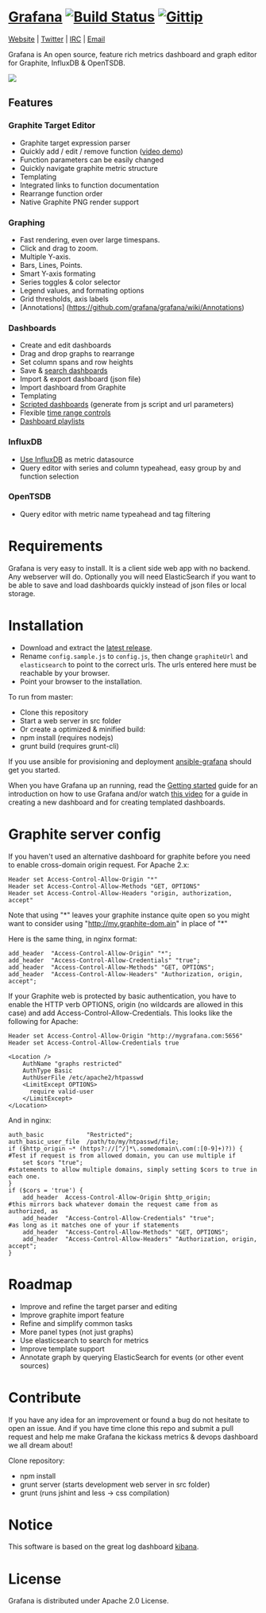 [Grafana](http://grafana.org) [![Build Status](https://api.travis-ci.org/grafana/grafana.png)](https://travis-ci.org/grafana/grafana) [![Gittip](http://img.shields.io/gittip/torkelo.svg)](https://www.gittip.com/torkelo)
================
[Website](http://grafana.org) |
[Twitter](http://twitter.com/grafana) |
[IRC](http://webchat.freenode.net/?channels=grafana) |
[Email](mailto:contact@grafana.org)

Grafana is An open source, feature rich metrics dashboard and graph editor for
Graphite, InfluxDB & OpenTSDB.

![](http://grafana.org/assets/img/start_page_bg.png)

## Features
### Graphite Target Editor
- Graphite target expression parser
- Quickly add / edit / remove function ([video demo](http://youtu.be/I90WHRwE1ZM))
- Function parameters can be easily changed
- Quickly navigate graphite metric structure
- Templating
- Integrated links to function documentation
- Rearrange function order
- Native Graphite PNG render support

### Graphing
- Fast rendering, even over large timespans.
- Click and drag to zoom.
- Multiple Y-axis.
- Bars, Lines, Points.
- Smart Y-axis formating
- Series toggles & color selector
- Legend values, and formating options
- Grid thresholds, axis labels
- [Annotations] (https://github.com/grafana/grafana/wiki/Annotations)

### Dashboards
- Create and edit dashboards
- Drag and drop graphs to rearrange
- Set column spans and row heights
- Save & [search dashboards](https://github.com/grafana/grafana/wiki/Search-features)
- Import & export dashboard (json file)
- Import dashboard from Graphite
- Templating
- [Scripted dashboards](https://github.com/grafana/grafana/wiki/Scripted-dashboards) (generate from js script and url parameters)
- Flexible [time range controls](https://github.com/grafana/grafana/wiki/Time-range-controls)
- [Dashboard playlists](https://github.com/grafana/grafana/wiki/Dashboard-playlist)

### InfluxDB
- [Use InfluxDB](https://github.com/grafana/grafana/wiki/InfluxDB) as metric datasource
- Query editor with series and column typeahead, easy group by and function selection

### OpenTSDB
- Query editor with metric name typeahead and tag filtering

# Requirements
Grafana is very easy to install. It is a client side web app with no backend. Any webserver will do. Optionally you will need ElasticSearch if you want to be able to save and load dashboards quickly instead of json files or local storage.

# Installation
- Download and extract the [latest release](https://github.com/grafana/grafana/releases).
- Rename `config.sample.js` to `config.js`, then change `graphiteUrl` and `elasticsearch` to point to the correct urls. The urls entered here must be reachable by your browser.
- Point your browser to the installation.

To run from master:
- Clone this repository
- Start a web server in src folder
- Or create a optimized & minified build:
 - npm install (requires nodejs)
 - grunt build (requires grunt-cli)

If you use ansible for provisioning and deployment [ansible-grafana](https://github.com/bobrik/ansible-grafana) should get you started.

When you have Grafana up an running, read the [Getting started](https://github.com/grafana/grafana/wiki/Getting-started) guide for
an introduction on how to use Grafana and/or watch [this video](https://www.youtube.com/watch?v=OUvJamHeMpw) for a guide in creating a new dashboard and for creating
templated dashboards.

# Graphite server config
If you haven't used an alternative dashboard for graphite before you need to enable cross-domain origin request. For Apache 2.x:
```
Header set Access-Control-Allow-Origin "*"
Header set Access-Control-Allow-Methods "GET, OPTIONS"
Header set Access-Control-Allow-Headers "origin, authorization, accept"
```
Note that using "\*" leaves your graphite instance quite open so you might want to consider using "http://my.graphite-dom.ain" in place of "\*"

Here is the same thing, in nginx format:
```
add_header  "Access-Control-Allow-Origin" "*";
add_header  "Access-Control-Allow-Credentials" "true";
add_header  "Access-Control-Allow-Methods" "GET, OPTIONS";
add_header  "Access-Control-Allow-Headers" "Authorization, origin, accept";
```
If your Graphite web is protected by basic authentication, you have to enable the HTTP verb OPTIONS, origin
(no wildcards are allowed in this case) and add Access-Control-Allow-Credentials. This looks like the following for Apache:
```
Header set Access-Control-Allow-Origin "http://mygrafana.com:5656"
Header set Access-Control-Allow-Credentials true

<Location />
    AuthName "graphs restricted"
    AuthType Basic
    AuthUserFile /etc/apache2/htpasswd
    <LimitExcept OPTIONS>
      require valid-user
    </LimitExcept>
</Location>
```
And in nginx:
```
auth_basic            "Restricted";
auth_basic_user_file  /path/to/my/htpasswd/file;
if ($http_origin ~* (https?://[^/]*\.somedomain\.com(:[0-9]+)?)) {  #Test if request is from allowed domain, you can use multiple if
    set $cors "true";                                               #statements to allow multiple domains, simply setting $cors to true in each one.
}
if ($cors = 'true') {
    add_header  Access-Control-Allow-Origin $http_origin;           #this mirrors back whatever domain the request came from as authorized, as
    add_header  "Access-Control-Allow-Credentials" "true";          #as long as it matches one of your if statements
    add_header  "Access-Control-Allow-Methods" "GET, OPTIONS";
    add_header  "Access-Control-Allow-Headers" "Authorization, origin, accept";
}
```
# Roadmap
- Improve and refine the target parser and editing
- Improve graphite import feature
- Refine and simplify common tasks
- More panel types (not just graphs)
- Use elasticsearch to search for metrics
- Improve template support
- Annotate graph by querying ElasticSearch for events (or other event sources)

# Contribute
If you have any idea for an improvement or found a bug do not hesitate to open an issue. And if you have time clone this repo and submit a pull request and help me make Grafana the kickass metrics & devops dashboard we all dream about!

Clone repository:
- npm install
- grunt server (starts development web server in src folder)
- grunt (runs jshint and less -> css compilation)

# Notice
This software is based on the great log dashboard [kibana](https://github.com/elasticsearch/kibana).

# License
Grafana is distributed under Apache 2.0 License.
